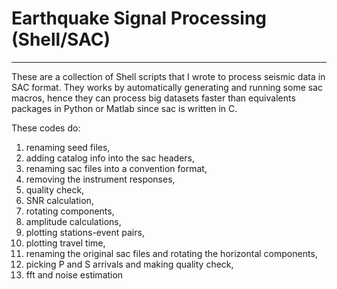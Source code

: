 # Earthquake Signal Processing (Shell/SAC)

------------------    

These are a collection of Shell scripts that I wrote to process seismic data in SAC format. They works by automatically generating and running some sac macros, hence they can process big datasets faster than equivalents packages in Python or Matlab since sac is written in C. 

These codes do:
1) renaming seed files, 
2) adding catalog info into the sac headers, 
3) renaming sac files into a convention format, 
4) removing the instrument responses, 
5) quality check, 
6) SNR calculation, 
7) rotating components, 
8) amplitude calculations, 
9) plotting stations-event pairs, 
10) plotting travel time, 
11) renaming the original sac files and rotating the horizontal components, 
12) picking P and S arrivals and making quality check, 
13) fft and noise estimation
